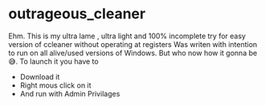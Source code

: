 # outrageous_cleaner
Ehm. This is my ultra lame , ultra light and 100% incomplete try for easy version of ccleaner without operating at registers
Was writen with intention to run on all alive/used versions of Windows. But who now how it gonna be 😅. 
To launch it you have to 
- Download it
- Right mous click on it 
- And run with Admin Privilages
